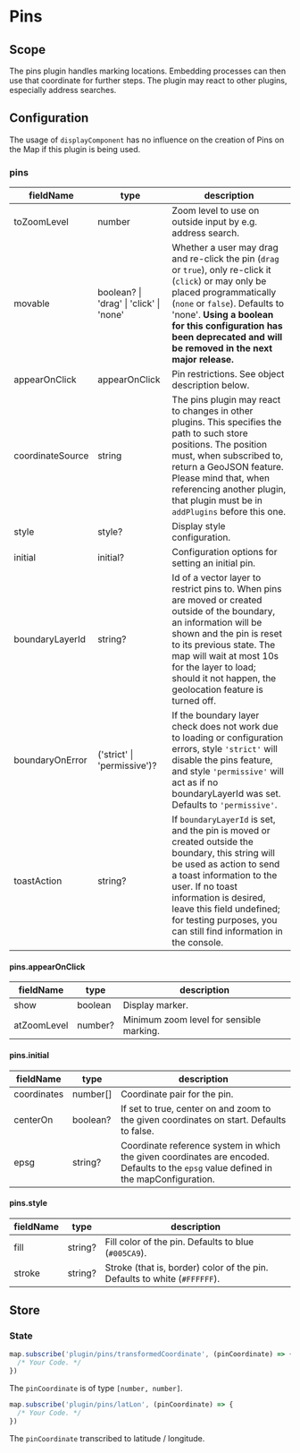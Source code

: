 # Pins

## Scope

The pins plugin handles marking locations. Embedding processes can then use that coordinate for further steps. The plugin may react to other plugins, especially address searches.

## Configuration

The usage of `displayComponent` has no influence on the creation of Pins on the Map if this plugin is being used.

### pins

| fieldName        | type          | description                                                                                                                                                                                                                                                                                         |
| ---------------- | ------------- | --------------------------------------------------------------------------------------------------------------------------------------------------------------------------------------------------------------------------------------------------------------------------------------------------- |
| toZoomLevel      | number        | Zoom level to use on outside input by e.g. address search.                                                                                                                                                                                                                                          |
| movable          | boolean? \| 'drag' \| 'click' \| 'none' | Whether a user may drag and re-click the pin (`drag` or `true`), only re-click it (`click`) or may only be placed programmatically (`none` or `false`). Defaults to 'none'. **Using a boolean for this configuration has been deprecated and will be removed in the next major release.**           |
| appearOnClick    | appearOnClick | Pin restrictions. See object description below.                                                                                                                                                                                                                                                     |
| coordinateSource | string        | The pins plugin may react to changes in other plugins. This specifies the path to such store positions. The position must, when subscribed to, return a GeoJSON feature. Please mind that, when referencing another plugin, that plugin must be in `addPlugins` before this one. |
| style            | style?        | Display style configuration.                                                                                                                                                                                                                                                                        |
| initial          | initial? | Configuration options for setting an initial pin.                                                                                                                                                                                                                                                   |
| boundaryLayerId  | string?       | Id of a vector layer to restrict pins to. When pins are moved or created outside of the boundary, an information will be shown and the pin is reset to its previous state. The map will wait at most 10s for the layer to load; should it not happen, the geolocation feature is turned off.        |
| boundaryOnError | ('strict' \| 'permissive')? | If the boundary layer check does not work due to loading or configuration errors, style `'strict'` will disable the pins feature, and style `'permissive'` will act as if no boundaryLayerId was set. Defaults to `'permissive'`. |
| toastAction      | string?       | If `boundaryLayerId` is set, and the pin is moved or created outside the boundary, this string will be used as action to send a toast information to the user. If no toast information is desired, leave this field undefined; for testing purposes, you can still find information in the console. |

#### pins.appearOnClick

| fieldName   | type    | description                              |
|-------------|---------|------------------------------------------|
| show        | boolean | Display marker.                          |
| atZoomLevel | number? | Minimum zoom level for sensible marking. |

#### pins.initial

| fieldName   | type     | description                                                                                                                           |
|-------------|----------|---------------------------------------------------------------------------------------------------------------------------------------|
| coordinates | number[] | Coordinate pair for the pin.                                                                                                          |
| centerOn    | boolean? | If set to true, center on and zoom to the given coordinates on start. Defaults to false.                                              |
| epsg        | string?  | Coordinate reference system in which the given coordinates are encoded. Defaults to the `epsg` value defined in the mapConfiguration. |

#### pins.style

| fieldName | type    | description                                                               |
| --------- | ------- | ------------------------------------------------------------------------- |
| fill      | string? | Fill color of the pin. Defaults to blue (`#005CA9`).                      |
| stroke    | string? | Stroke (that is, border) color of the pin. Defaults to white (`#FFFFFF`). |

## Store

### State

```js
map.subscribe('plugin/pins/transformedCoordinate', (pinCoordinate) => {
  /* Your Code. */
})
```

The `pinCoordinate` is of type `[number, number]`.

```js
map.subscribe('plugin/pins/latLon', (pinCoordinate) => {
  /* Your Code. */
})
```

The `pinCoordinate` transcribed to latitude / longitude.
